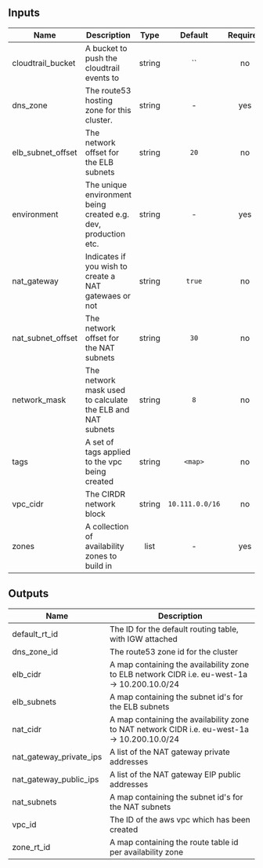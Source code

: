 
## Inputs

| Name | Description | Type | Default | Required |
|------|-------------|:----:|:-----:|:-----:|
| cloudtrail_bucket | A bucket to push the cloudtrail events to | string | `` | no |
| dns_zone | The route53 hosting zone for this cluster. | string | - | yes |
| elb_subnet_offset | The network offset for the ELB subnets | string | `20` | no |
| environment | The unique environment being created e.g. dev, production etc. | string | - | yes |
| nat_gateway | Indicates if you wish to create a NAT gatewaes or not | string | `true` | no |
| nat_subnet_offset | The network offset for the NAT subnets | string | `30` | no |
| network_mask | The network mask used to calculate the ELB and NAT subnets | string | `8` | no |
| tags | A set of tags applied to the vpc being created | string | `<map>` | no |
| vpc_cidr | The CIRDR network block | string | `10.111.0.0/16` | no |
| zones | A collection of availability zones to build in | list | - | yes |

## Outputs

| Name | Description |
|------|-------------|
| default_rt_id | The ID for the default routing table, with IGW attached |
| dns_zone_id | The route53 zone id for the cluster |
| elb_cidr | A map containing the availability zone to ELB network CIDR i.e. eu-west-1a -> 10.200.10.0/24 |
| elb_subnets | A map containing the subnet id's for the ELB subnets |
| nat_cidr | A map containing the availability zone to NAT network CIDR i.e. eu-west-1a -> 10.200.10.0/24 |
| nat_gateway_private_ips | A list of the NAT gateway private addresses |
| nat_gateway_public_ips | A list of the NAT gateway EIP public addresses |
| nat_subnets | A map containing the subnet id's for the NAT subnets |
| vpc_id | The ID of the aws vpc which has been created |
| zone_rt_id | A map containing the route table id per availability zone |

